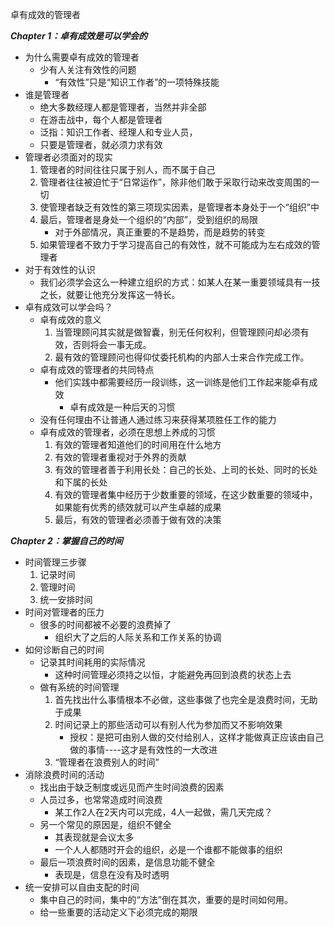 卓有成效的管理者


***Chapter 1：卓有成效是可以学会的***
   * 为什么需要卓有成效的管理者
      * 少有人关注有效性的问题
         * “有效性”只是“知识工作者”的一项特殊技能
   * 谁是管理者
      * 绝大多数经理人都是管理者，当然并非全部
      * 在游击战中，每个人都是管理者
      * 泛指：知识工作者、经理人和专业人员，
      * 只要是管理者，就必须力求有效
   * 管理者必须面对的现实
      1. 管理者的时间往往只属于别人，而不属于自己
      1. 管理者往往被迫忙于“日常运作”，除非他们敢于采取行动来改变周围的一切
      1. 使管理者缺乏有效性的第三项现实因素，是管理者本身处于一个“组织”中
      1. 最后，管理者是身处一个组织的“内部”，受到组织的局限
         * 对于外部情况，真正重要的不是趋势，而是趋势的转变
      1. 如果管理者不致力于学习提高自己的有效性，就不可能成为左右成效的管理者
   * 对于有效性的认识
      * 我们必须学会这么一种建立组织的方式：如某人在某一重要领域具有一技之长，就要让他充分发挥这一特长。
   * 卓有成效可以学会吗？
      * 卓有成效的意义
         1. 当管理顾问其实就是做智囊，别无任何权利，但管理顾问却必须有效，否则将会一事无成。
         1. 最有效的管理顾问也得仰仗委托机构的内部人士来合作完成工作。
      * 卓有成效的管理者的共同特点
         * 他们实践中都需要经历一段训练，这一训练是他们工作起来能卓有成效
            * 卓有成效是一种后天的习惯
      * 没有任何理由不让普通人通过练习来获得某项胜任工作的能力 
      * 卓有成效的管理者，必须在思想上养成的习惯
         1. 有效的管理者知道他们的时间用在什么地方
         2. 有效的管理者重视对于外界的贡献
         3. 有效的管理者善于利用长处：自己的长处、上司的长处、同时的长处和下属的长处
         4. 有效的管理者集中经历于少数重要的领域，在这少数重要的领域中，如果能有优秀的绩效就可以产生卓越的成果
         5. 最后，有效的管理者必须善于做有效的决策


***Chapter 2：掌握自己的时间***
   * 时间管理三步骤
      1. 记录时间
      2. 管理时间
      3. 统一安排时间
   * 时间对管理者的压力
      * 很多的时间都被不必要的浪费掉了
         * 组织大了之后的人际关系和工作关系的协调
   * 如何诊断自己的时间
      * 记录其时间耗用的实际情况
         * 这种时间管理必须持之以恒，才能避免再回到浪费的状态上去
      * 做有系统的时间管理
         1. 首先找出什么事情根本不必做，这些事做了也完全是浪费时间，无助于成果
         2. 时间记录上的那些活动可以有别人代为参加而又不影响效果
            * 授权：是把可由别人做的交付给别人，这样才能做真正应该由自己做的事情----这才是有效性的一大改进
         3. “管理者在浪费别人的时间”
   * 消除浪费时间的活动
       * 找出由于缺乏制度或远见而产生时间浪费的因素
       * 人员过多，也常常造成时间浪费
          * 某工作2人在2天内可以完成，4人一起做，需几天完成？
       * 另一个常见的原因是，组织不健全
          * 其表现就是会议太多
          * 一个人人都随时开会的组织，必是一个谁都不能做事的组织
       * 最后一项浪费时间的因素，是信息功能不健全 
          * 表现是，信息在没有及时透明
   * 统一安排可以自由支配的时间
      * 集中自己的时间，集中的“方法”倒在其次，重要的是时间如何用。
      * 给一些重要的活动定义下必须完成的期限


